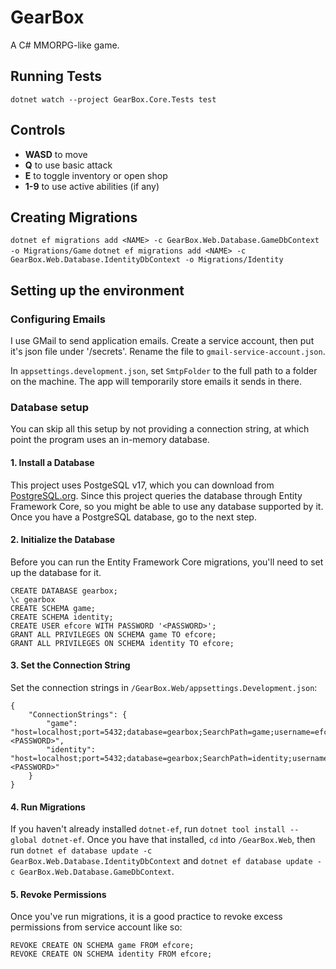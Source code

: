 # GearBox
A C# MMORPG-like game.

## Running Tests
`dotnet watch --project GearBox.Core.Tests test`

## Controls

- **WASD** to move 
- **Q** to use basic attack
- **E** to toggle inventory or open shop
- **1-9** to use active abilities (if any)

## Creating Migrations
`dotnet ef migrations add <NAME> -c GearBox.Web.Database.GameDbContext -o Migrations/Game`
`dotnet ef migrations add <NAME> -c GearBox.Web.Database.IdentityDbContext -o Migrations/Identity`

## Setting up the environment

### Configuring Emails
I use GMail to send application emails.
Create a service account, then put it's json file under '/secrets'.
Rename the file to `gmail-service-account.json`.

In `appsettings.development.json`, set `SmtpFolder` to the full path to a folder on the machine.
The app will temporarily store emails it sends in there.

### Database setup
You can skip all this setup by not providing a connection string,
at which point the program uses an in-memory database.

#### 1. Install a Database
This project uses PostgeSQL v17, which you can download from [PostgreSQL.org](https://www.postgresql.org/download/).
Since this project queries the database through Entity Framework Core,
so you might be able to use any database supported by it.
Once you have a PostgreSQL database, go to the next step.

#### 2. Initialize the Database
Before you can run the Entity Framework Core migrations,
you'll need to set up the database for it.
```
CREATE DATABASE gearbox;
\c gearbox
CREATE SCHEMA game;
CREATE SCHEMA identity;
CREATE USER efcore WITH PASSWORD '<PASSWORD>';
GRANT ALL PRIVILEGES ON SCHEMA game TO efcore;
GRANT ALL PRIVILEGES ON SCHEMA identity TO efcore;
```

#### 3. Set the Connection String
Set the connection strings in `/GearBox.Web/appsettings.Development.json`:
```
{
    "ConnectionStrings": {
        "game": "host=localhost;port=5432;database=gearbox;SearchPath=game;username=efcore;password=<PASSWORD>",
        "identity": "host=localhost;port=5432;database=gearbox;SearchPath=identity;username=efcore;password=<PASSWORD>"
    }
}
```

#### 4. Run Migrations
If you haven't already installed `dotnet-ef`, run `dotnet tool install --global dotnet-ef`.
Once you have that installed, `cd` into `/GearBox.Web`, then run 
`dotnet ef database update -c GearBox.Web.Database.IdentityDbContext`
and
`dotnet ef database update -c GearBox.Web.Database.GameDbContext`.

#### 5. Revoke Permissions
Once you've run migrations, it is a good practice to revoke excess permissions from service account like so:
```
REVOKE CREATE ON SCHEMA game FROM efcore;
REVOKE CREATE ON SCHEMA identity FROM efcore;
```